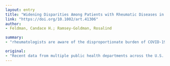 ```yaml
---
layout: entry
title: "Widening Disparities Among Patients with Rheumatic Diseases in the COVID-19 Era: An Urgent Call to Action"
link: "https://doi.org/10.1002/art.41306"
author:
- Feldman, Candace H.; Ramsey-Goldman, Rosalind

summary:
- "rheumatologists are aware of the disproportionate burden of COVID-19 infections in vulnerable populations. Comorbidities are frequent, timely access to subspecialty care is limited. Care is more often fragmented with frequent, avoidable acute care use. The higher morbidity and mortality among racial/ethnic minorities and individuals of lower socioeconomic status (SES). Several public health departments across the U.S. are highlighting the higher mortality and mortality. We are acutely aware of disproportionately burden of the higher prevalence and mortality of COVID-19 infections."

original:
- "Recent data from multiple public health departments across the U.S. highlighting the disproportionate burden of COVID-19 infections in vulnerable populations serve as an urgent call to action. As rheumatologists, we are acutely aware of the higher morbidity and mortality, and for a number of our diseases, the higher incidence and prevalence among racial/ethnic minorities and individuals of lower socioeconomic status (SES). Comorbidities are frequent, timely access to subspecialty care is limited, receipt of high quality care is less common, and care is more often fragmented with frequent, avoidable acute care use."
---
```


